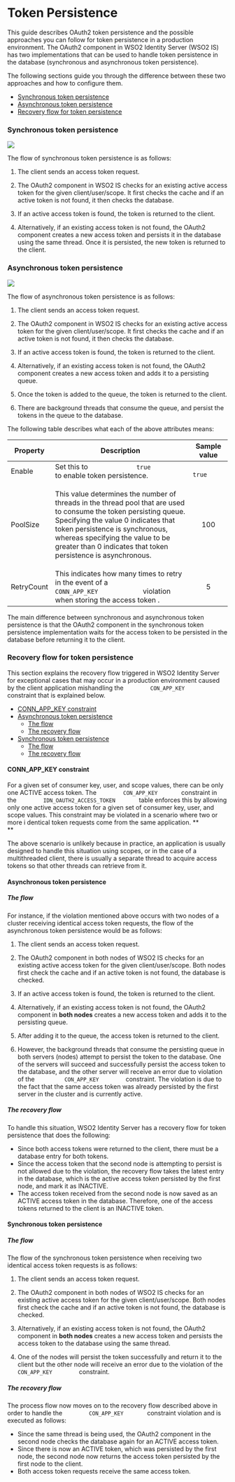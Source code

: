 # Token Persistence

This guide describes OAuth2 token persistence and the possible
approaches you can follow for token persistence in a production
environment. The OAuth2 component in WSO2 Identity Server (WSO2 IS) has
two implementations that can be used to handle token persistence in the
database (synchronous and asynchronous token persistence).

The following sections guide you through the difference between these
two approaches and how to configure them.

-   [Synchronous token
    persistence](#TokenPersistence-Synchronoustokenpersistence)
-   [Asynchronous token
    persistence](#TokenPersistence-Asynchronoustokenpersistence)
-   [Recovery flow for token
    persistence](#TokenPersistence-Recoveryflowfortokenpersistence)

### Synchronous token persistence

![](attachments/103329466/103329467.png) 

The flow of synchronous token persistence is as follows:

1.  The client sends an access token request.
2.  The OAuth2 component in WSO2 IS checks for an existing active access
    token for the given client/user/scope. It first checks the cache and
    if an active token is not found, it then checks the database.

3.  If an active access token is found, the token is returned to the
    client.
4.  Alternatively, if an existing access token is not found, the OAuth2
    component creates a new access token and persists it in the database
    using the same thread. Once it is persisted, the new token is
    returned to the client.


### Asynchronous token persistence

![](attachments/103329466/103329468.png) 

The flow of asynchronous token persistence is as follows:

1.  The client sends an access token request.
2.  The OAuth2 component in WSO2 IS checks for an existing active access
    token for the given client/user/scope. It first checks the cache and
    if an active token is not found, it then checks the database.

3.  If an active access token is found, the token is returned to the
    client.
4.  Alternatively, if an existing access token is not found, the OAuth2
    component creates a new access token and adds it to a persisting
    queue.
5.  Once the token is added to the queue, the token is returned to the
    client.
6.  There are background threads that consume the queue, and persist the
    tokens in the queue to the database.


The following table describes what each of the above attributes means:

<table>
<colgroup>
<col style="width: 11%" />
<col style="width: 70%" />
<col style="width: 18%" />
</colgroup>
<thead>
<tr class="header">
<th>Property</th>
<th>Description</th>
<th style="text-align: center;">Sample value</th>
</tr>
</thead>
<tbody>
<tr class="odd">
<td>Enable</td>
<td>Set this to <code>             true            </code> to enable token persistence.</td>
<td style="text-align: center;"><code>             true            </code></td>
</tr>
<tr class="even">
<td>PoolSize</td>
<td><p>This value determines the number of threads in the thread pool that are used to consume the token persisting queue. Specifying the value 0 indicates that token persistence is synchronous, whereas specifying the value to be greater than 0 indicates that token persistence is asynchronous.</p></td>
<td style="text-align: center;">100</td>
</tr>
<tr class="odd">
<td>RetryCount</td>
<td>This indicates how many times to retry in the event of a <code>             CONN_APP_KEY            </code> violation when storing the access token .</td>
<td style="text-align: center;">5</td>
</tr>
</tbody>
</table>

The main difference between synchronous and asynchronous token
persistence is that the OAuth2 component in the synchronous token
persistence implementation waits for the access token to be persisted in
the database before returning it to the client.

### Recovery flow for token persistence

This section explains the recovery flow triggered in WSO2 Identity
Server for exceptional cases that may occur in a production environment
caused by the client application mishandling the
`         CON_APP_KEY        ` constraint that is explained below.

-   [CONN\_APP\_KEY
    constraint](#TokenPersistence-CONN_APP_KEYconstraint)
-   [Asynchronous token
    persistence](#TokenPersistence-Asynchronoustokenpersistence.1)
    -   [The flow](#TokenPersistence-Theflow)
    -   [The recovery flow](#TokenPersistence-Therecoveryflow)
-   [Synchronous token
    persistence](#TokenPersistence-Synchronoustokenpersistence.1)
    -   [The flow](#TokenPersistence-Theflow.1)
    -   [The recovery flow](#TokenPersistence-Therecoveryflow.1)

#### CONN\_APP\_KEY constraint

For a given set of consumer key, user, and scope values, there can be
only one ACTIVE access token. The `         CON_APP_KEY        `
constraint in the `         IDN_OAUTH2_ACCESS_TOKEN        ` table
enforces this by allowing only one active access token for a given set
of consumer key, user, and scope values. This constraint may be violated
in a scenario where two or more i dentical token requests come from the
same application. **  
**

The above scenario is unlikely because in practice, an application is
usually designed to handle this situation using scopes, or in the case
of a multithreaded client, there is usually a separate thread to acquire
access tokens so that other threads can retrieve from it.

#### Asynchronous token persistence

##### The flow

For instance, if the violation mentioned above occurs with two nodes of
a cluster receiving identical access token requests, the flow of the
asynchronous token persistence would be as follows:

1.  The client sends an access token request.
2.  The OAuth2 component in both nodes of WSO2 IS checks for an existing
    active access token for the given client/user/scope. Both nodes
    first check the cache and if an active token is not found, the
    database is checked.

3.  If an active access token is found, the token is returned to the
    client.
4.  Alternatively, if an existing access token is not found, the OAuth2
    component in **both nodes** creates a new access token and adds it
    to the persisting queue.
5.  After adding it to the queue, the access token is returned to the
    client.
6.  However, the background threads that consume the persisting queue in
    both servers (nodes) attempt to persist the token to the database.
    One of the servers will succeed and successfully persist the access
    token to the database, and the other server will receive an error
    due to violation of the `          CON_APP_KEY         ` constraint.
    The violation is due to the fact that the same access token was
    already persisted by the first server in the cluster and is
    currently active.

##### The recovery flow

To handle this situation, WSO2 Identity Server has a recovery flow for
token persistence that does the following:

-   Since both access tokens were returned to the client, there must be
    a database entry for both tokens.
-   Since the access token that the second node is attempting to persist
    is not allowed due to the violation, the recovery flow takes the
    latest entry in the database, which is the active access token
    persisted by the first node, and mark it as INACTIVE.
-   The access token received from the second node is now saved as an
    ACTIVE access token in the database. Therefore, one of the access
    tokens returned to the client is an INACTIVE token.
    

#### Synchronous token persistence

##### The flow

The flow of the synchronous token persistence when receiving two
identical access token requests is as follows:

1.  The client sends an access token request.
2.  The OAuth2 component in both nodes of WSO2 IS checks for an existing
    active access token for the given client/user/scope. Both nodes
    first check the cache and if an active token is not found, the
    database is checked.

3.  Alternatively, if an existing access token is not found, the OAuth2
    component in **both nodes** creates a new access token and persists
    the access token to the database using the same thread.
4.  One of the nodes will persist the token successfully and return it
    to the client but the other node will receive an error due to the
    violation of the `          CON_APP_KEY         ` constraint.

##### The recovery flow

The process flow now moves on to the recovery flow described above in
order to handle the `         CON_APP_KEY        ` constraint violation
and is executed as follows:

-   Since the same thread is being used, the OAuth2 component in the
    second node checks the database again for an ACTIVE access token.
-   Since there is now an ACTIVE token, which was persisted by the first
    node, the second node now returns the access token persisted by the
    first node to the client.
-   Both access token requests receive the same access token.

